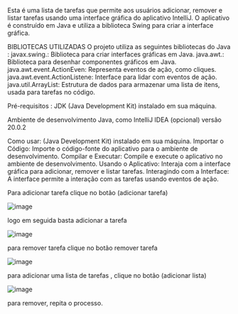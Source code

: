 Esta é uma lista de tarefas que permite aos usuários adicionar, remover e listar tarefas usando uma interface gráfica do aplicativo IntelliJ. O aplicativo é construído em Java e utiliza a biblioteca Swing para criar a interface gráfica.

BIBLIOTECAS UTILIZADAS O projeto utiliza as seguintes bibliotecas do Java : javax.swing.: Biblioteca para criar interfaces gráficas em Java. java.awt.: Biblioteca para desenhar componentes gráficos em Java. java.awt.event.ActionEven: Representa eventos de ação, como cliques. java.awt.event.ActionListene: Interface para lidar com eventos de ação. java.util.ArrayList: Estrutura de dados para armazenar uma lista de itens, usada para tarefas no código.

Pré-requisitos : JDK (Java Development Kit) instalado em sua máquina.

Ambiente de desenvolvimento Java, como IntelliJ IDEA (opcional) versão 20.0.2 

Como usar:
 (Java Development Kit) instalado em sua máquina.
Importar o Código:
Importe o código-fonte do aplicativo para o ambiente de desenvolvimento.
Compilar e Executar:
Compile e execute o aplicativo no ambiente de desenvolvimento.
Usando o Aplicativo:
Interaja com a interface gráfica para adicionar, remover e listar tarefas.
Interagindo com a Interface:
A interface permite a interação com as tarefas usando eventos de ação.

Para adicionar tarefa clique no botão (adicionar tarefa) 


![image](https://github.com/Samuelhc07/ListaDeTarefas1/assets/145080113/c8be7464-5603-4291-8dbb-c5b7bfe47bec)


logo em seguida basta adicionar a tarefa 


![image](https://github.com/Samuelhc07/ListaDeTarefas1/assets/145080113/86082fd7-6dc4-4b69-b472-d4d74b7b88f0)


para remover tarefa clique no botão remover tarefa 


![image](https://github.com/Samuelhc07/ListaDeTarefas1/assets/145080113/e295963b-6383-4770-8bb7-12a764e68ecb)


para adicionar uma lista de tarefas , clique no botão (adicionar lista)

![image](https://github.com/Samuelhc07/ListaDeTarefas1/assets/145080113/36274d45-c9d4-497a-8efa-d87a9c099837)

para remover, repita o processo.

